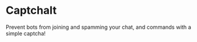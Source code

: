 CaptchaIt
=========

Prevent bots from joining and spamming your chat, and commands with a simple captcha!
